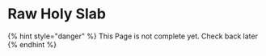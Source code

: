 # Raw Holy Slab

{% hint style="danger" %}
This Page is not complete yet. Check back later
{% endhint %}


